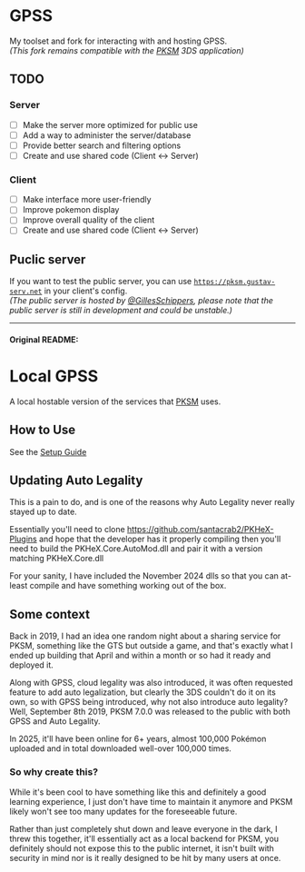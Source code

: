 # GPSS

My toolset and fork for interacting with and hosting GPSS.
<br>_(This fork remains compatible with the [PKSM](https://github.com/FlagBrew/PKSM) 3DS application)_

## TODO

### Server

- [ ] Make the server more optimized for public use
- [ ] Add a way to administer the server/database
- [ ] Provide better search and filtering options
- [ ] Create and use shared code (Client <-> Server)

### Client

- [ ] Make interface more user-friendly
- [ ] Improve pokemon display
- [ ] Improve overall quality of the client
- [ ] Create and use shared code (Client <-> Server)

## Puclic server

If you want to test the public server, you can use [`https://pksm.gustav-serv.net`](https://pksm.gustav-serv.net) in your client's config.
<br>_(The public server is hosted by [@GillesSchippers](https://github.com/GillesSchippers),
please note that the public server is still in development and could be unstable.)_

---
#### Original README:

# Local GPSS

A local hostable version of the services that [PKSM](https://github.com/FlagBrew/PKSM) uses.

## How to Use
See the [Setup Guide](https://github.com/FlagBrew/local-gpss/wiki/Server-Setup-Guide)

## Updating Auto Legality
This is a pain to do, and is one of the reasons why Auto Legality never really stayed up to date.

Essentially you'll need to clone https://github.com/santacrab2/PKHeX-Plugins and hope that the developer has it properly compiling
then you'll need to build the PKHeX.Core.AutoMod.dll and pair it with a version matching PKHeX.Core.dll

For your sanity, I have included the November 2024 dlls so that you can at-least compile and have something working out of the box.

## Some context

Back in 2019, I had an idea one random night about a sharing service for PKSM, something like the GTS but outside a
game, and that's
exactly what I ended up building that April and within a month or so had it ready and deployed it.

Along with GPSS, cloud legality was also introduced, it was often requested feature to add auto legalization, but
clearly the 3DS couldn't do it on its own, so with
GPSS being introduced, why not also introduce auto legality? Well, September 8th 2019, PKSM 7.0.0 was released to the
public
with both GPSS and Auto Legality.

In 2025, it'll have been online for 6+ years, almost 100,000 Pokémon uploaded and in total downloaded well-over 100,000
times.

### So why create this?

While it's been cool to have something like this and definitely a good learning experience, I just don't have time to
maintain it anymore
and PKSM likely won't see too many updates for the foreseeable future.

Rather than just completely shut down and leave everyone in the dark, I threw this together, it'll essentially act as a
local backend for PKSM,
you definitely should not expose this to the public internet, it isn't built with security in mind nor is it really
designed to be hit by many users at once.
